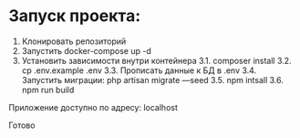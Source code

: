 
# Запуск проекта:

1. Клонировать репозиторий
2. Запустить docker-compose up -d
3. Установить зависимости внутри контейнера
3.1. composer install
3.2. cp .env.example .env
3.3. Прописать данные к БД в .env
3.4. Запустить миграции: php artisan migrate —seed
3.5. npm intsall
3.6. npm run build

Приложение доступно по адресу: localhost

Готово